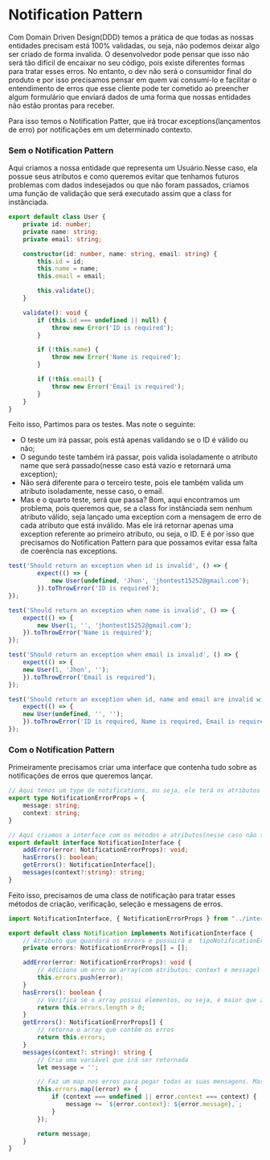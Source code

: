 # Notification Pattern

Com Domain Driven Design(DDD) temos a prática de que todas as nossas entidades precisam está 100% validadas, ou seja, não podemos deixar algo ser criado de forma invalida. O desenvolvedor pode pensar que isso não será tão difícil de encaixar no seu código, pois existe diferentes formas para tratar esses erros. No entanto, o dev não será o consumidor final do produto e por isso precisamos pensar em quem vai consumí-lo e facilitar o entendimento de erros que esse cliente pode ter cometido ao preencher algum formulário que enviará dados de uma forma que nossas entidades não estão prontas para receber.

Para isso temos o Notification Patter, que irá trocar exceptions(lançamentos de erro) por notificações em um determinado contexto.

### Sem o Notification Pattern

Aqui criamos a nossa entidade que representa um Usuário.Nesse caso, ela possue seus atributos e como queremos evitar que tenhamos futuros problemas com dados indesejados ou que não foram passados, criamos uma função de validação que será executado assim que a class for instânciada. 

```ts
export default class User {
    private id: number;
    private name: string;
    private email: string;

    constructor(id: number, name: string, email: string) {
        this.id = id;
        this.name = name;
        this.email = email;

        this.validate();
    }

    validate(): void {
        if (this.id === undefined || null) {
            throw new Error('ID is required');
        }

        if (!this.name) {
            throw new Error('Name is required');
        }

        if (!this.email) {
            throw new Error('Email is required');
        }
    }
}
```

Feito isso, Partimos para os testes. Mas note o seguinte:

- O teste um irá passar, pois está apenas validando se o ID é válido ou não;
- O segundo teste também irá passar, pois valida isoladamente o atributo name que será passado(nesse caso está vazio e retornará uma exception);
- Não será diferente para o terceiro teste, pois ele também valida um atributo isoladamente, nesse caso, o email.
- Mas e o quarto teste, será que passa? Bom, aqui encontramos um problema, pois queremos que, se a class for instânciada sem nenhum atributo válido, seja lançado uma exception com a mensagem de erro de cada atributo que está inválido. Mas ele irá retornar apenas uma exception referente ao primeiro atributo, ou seja, o ID. E é por isso que precisamos do Notification Pattern para que possamos evitar essa falta de coerência nas exceptions. 

```ts
test('Should return an exception when id is invalid', () => {
        expect(() => {
            new User(undefined, 'Jhon', 'jhontest15252@gmail.com');
        }).toThrowError('ID is required');
});

test('Should return an exception when name is invalid', () => {
    expect(() => {
        new User(1, '', 'jhontest15252@gmail.com');
    }).toThrowError('Name is required');
});

test('Should return an exception when email is invalid', () => {
    expect(() => {
    new User(1, 'Jhon', '');
    }).toThrowError('Email is required');
});

test('Should return an exception when id, name and email are invalid with all exceptions.', () => {
    expect(() => {
    new User(undefined, '', '');
    }).toThrowError('ID is required, Name is required, Email is required');
});
```

### Com o Notification Pattern

Primeiramente precisamos criar uma interface que contenha tudo sobre as notificações de erros que queremos lançar.

```ts
// Aqui temos um type de notifications, ou seja, ele terá os atributos necessários para um erro.
export type NotificationErrorProps = {
    message: string;
    context: string;
}

// Aqui criamos a interface com os métodos e atributos(nesse caso não tem atributos, apenas métodos) para o tratamento e lançamentos desses erros.
export default interface NotificationInterface {
    addError(error: NotificationErrorProps): void;
    hasErrors(): boolean;
    getErrors(): NotificationInterface[];
    messages(context?:string): string;
}
```

Feito isso, precisamos de uma class de notificação para tratar esses métodos de criação, verificação, seleção e messagens de erros.

```ts
import NotificationInterface, { NotificationErrorProps } from "../interfaces/notification.interface";

export default class Notification implements NotificationInterface {
    // Atributo que guardará os errors e possuirá o  tipoNotificationErrorProps 
    private errors: NotificationErrorProps[] = [];

    addError(error: NotificationErrorProps): void {
        // Adiciona um erro ao array(com atributos: context e message)
        this.errors.push(error);
    }
    hasErrors(): boolean {
        // Verifica se o array possui elementos, ou seja, é maior que zero.
        return this.errors.length > 0;
    }
    getErrors(): NotificationErrorProps[] {
        // retorna o array que contêm os erros
        return this.errors;
    }
    messages(context?: string): string {
        // Cria uma variável que irá ser retornada
        let message = '';

        // Faz um map nos erros para pegar todas as suas mensagens. Mas para isso verifica se o context é undefined ou é igual ao contexto passado.
        this.errors.map((error) => {
            if (context === undefined || error.context === context) {
                message += `${error.context}: ${error.message},`;
            }
        });

        return message;
    }    
}
```